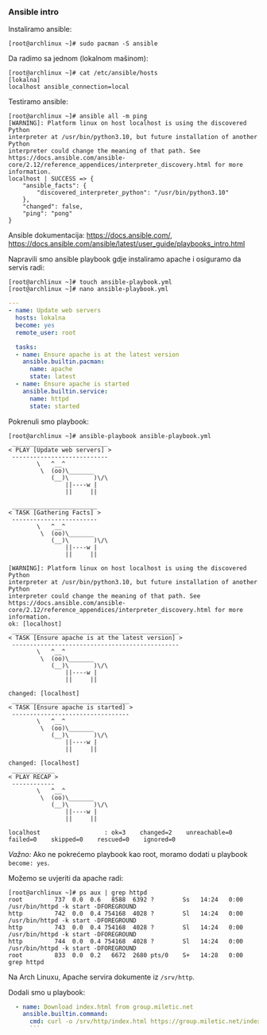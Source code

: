 ### Ansible intro

Instaliramo ansible:

```shell
[root@archlinux ~]# sudo pacman -S ansible
```

Da radimo sa jednom (lokalnom mašinom):

```shell
[root@archlinux ~]# cat /etc/ansible/hosts 
[lokalna]
localhost ansible_connection=local
```

Testiramo ansible:

```shell
[root@archlinux ~]# ansible all -m ping
[WARNING]: Platform linux on host localhost is using the discovered Python
interpreter at /usr/bin/python3.10, but future installation of another Python
interpreter could change the meaning of that path. See
https://docs.ansible.com/ansible-
core/2.12/reference_appendices/interpreter_discovery.html for more information.
localhost | SUCCESS => {
    "ansible_facts": {
        "discovered_interpreter_python": "/usr/bin/python3.10"
    },
    "changed": false,
    "ping": "pong"
}
```

Ansible dokumentacija: https://docs.ansible.com/, https://docs.ansible.com/ansible/latest/user_guide/playbooks_intro.html

Napravili smo ansible playbook gdje instaliramo apache i osiguramo da servis radi:

```shell
[root@archlinux ~]# touch ansible-playbook.yml
[root@archlinux ~]# nano ansible-playbook.yml 
```

```yaml
---
- name: Update web servers
  hosts: lokalna
  become: yes
  remote_user: root

  tasks:
  - name: Ensure apache is at the latest version
    ansible.builtin.pacman:
      name: apache
      state: latest
  - name: Ensure apache is started
    ansible.builtin.service:
      name: httpd
      state: started
```

Pokrenuli smo playbook:

```shell
[root@archlinux ~]# ansible-playbook ansible-playbook.yml 
 ___________________________ 
< PLAY [Update web servers] >
 --------------------------- 
        \   ^__^
         \  (oo)\_______
            (__)\       )\/\
                ||----w |
                ||     ||

 ________________________ 
< TASK [Gathering Facts] >
 ------------------------ 
        \   ^__^
         \  (oo)\_______
            (__)\       )\/\
                ||----w |
                ||     ||

[WARNING]: Platform linux on host localhost is using the discovered Python
interpreter at /usr/bin/python3.10, but future installation of another Python
interpreter could change the meaning of that path. See
https://docs.ansible.com/ansible-
core/2.12/reference_appendices/interpreter_discovery.html for more information.
ok: [localhost]
 _______________________________________________ 
< TASK [Ensure apache is at the latest version] >
 ----------------------------------------------- 
        \   ^__^
         \  (oo)\_______
            (__)\       )\/\
                ||----w |
                ||     ||

changed: [localhost]
 _________________________________ 
< TASK [Ensure apache is started] >
 --------------------------------- 
        \   ^__^
         \  (oo)\_______
            (__)\       )\/\
                ||----w |
                ||     ||

changed: [localhost]
 ____________ 
< PLAY RECAP >
 ------------ 
        \   ^__^
         \  (oo)\_______
            (__)\       )\/\
                ||----w |
                ||     ||

localhost                  : ok=3    changed=2    unreachable=0    failed=0    skipped=0    rescued=0    ignored=0   
```

*Važno:* Ako ne pokrećemo playbook kao root, moramo dodati u playbook `become: yes`.

Možemo se uvjeriti da apache radi:

```shell
[root@archlinux ~]# ps aux | grep httpd
root         737  0.0  0.6   8588  6392 ?        Ss   14:24   0:00 /usr/bin/httpd -k start -DFOREGROUND
http         742  0.0  0.4 754168  4028 ?        Sl   14:24   0:00 /usr/bin/httpd -k start -DFOREGROUND
http         743  0.0  0.4 754168  4028 ?        Sl   14:24   0:00 /usr/bin/httpd -k start -DFOREGROUND
http         744  0.0  0.4 754168  4028 ?        Sl   14:24   0:00 /usr/bin/httpd -k start -DFOREGROUND
root         833  0.0  0.2   6672  2680 pts/0    S+   14:28   0:00 grep httpd
```

Na Arch Linuxu, Apache servira dokumente iz `/srv/http`.

Dodali smo u playbook:

```yaml
  - name: Download index.html from group.miletic.net
    ansible.builtin.command:
      cmd: curl -o /srv/http/index.html https://group.miletic.net/index.html
      ```







